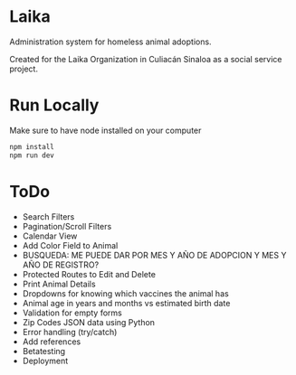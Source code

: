 # Laika

Administration system for homeless animal adoptions.

Created for the Laika Organization in Culiacán Sinaloa as a social service project.

# Run Locally

Make sure to have node installed on your computer

```bash
npm install
npm run dev
```

# ToDo

- Search Filters
- Pagination/Scroll Filters
- Calendar View
- Add Color Field to Animal
- BUSQUEDA: ME PUEDE DAR POR MES Y AÑO DE ADOPCION Y MES Y AÑO DE REGISTRO?
- Protected Routes to Edit and Delete
- Print Animal Details
- Dropdowns for knowing which vaccines the animal has
- Animal age in years and months vs estimated birth date
- Validation for empty forms
- Zip Codes JSON data using Python
- Error handling (try/catch)
- Add references
- Betatesting
- Deployment
